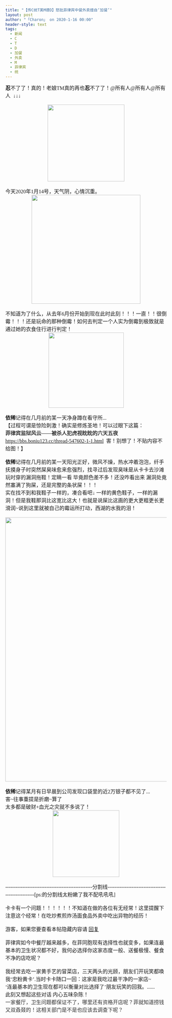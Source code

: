 ```yaml
---
title: "【传C统T美M德D】怒批菲律宾中餐外卖擅自‘加餐’"
layout: post
author: "「Charon」 on 2020-1-16 00:00"
header-style: text
tags:
  - 新闻
  - C
  - T
  - D
  - 加餐
  - 外卖
  - M
  - 菲律宾
  - 统
---
```


<head>
 <script type="text/javascript">replyreload += ',' + 5981942;</script>
</head>
<body>
 <font face="微软雅黑"><font size="3"><strong>忍</strong>不了了！真的！老娘TM真的再也<strong>忍</strong>不了了！@所有人@所有人@所有人&nbsp;&nbsp;↓↓↓</font></font>
 <font face="微软雅黑"><font size="3"><br> </font></font>
 <br> 
 <div align="center"> 
  <ignore_js_op> 
   <img aid="1327103" src="https://bbs.boniu123.cc/data/attachment/forum/202001/14/132140vxgzdsezexx5g1e1.jpg" zoomfile="data/attachment/forum/202001/14/132140vxgzdsezexx5g1e1.jpg" file="data/attachment/forum/202001/14/132140vxgzdsezexx5g1e1.jpg" width="240" inpost="1"> 
   <div class="tip tip_4 aimg_tip" id="aimg_1327103_menu" style="position: absolute; display: none" disautofocus="true"> 
    <div class="xs0"> 
     <p><strong>TIM截图20200113110740.jpg</strong> <em class="xg1">(15.67 KB, 下载次数: 0)</em></p> 
     <p> <a href="forum.php?mod=attachment&amp;aid=MTMyNzEwM3w2NzM5NWUyOHwxNTc5MTExMzA4fDB8NTUxNTAy&amp;nothumb=yes" target="_blank">下载附件</a> &nbsp;<a href="javascript:;" onclick="showWindow(this.id, this.getAttribute('url'), 'get', 0);" id="savephoto_1327103" url="home.php?mod=spacecp&amp;ac=album&amp;op=saveforumphoto&amp;aid=1327103&amp;handlekey=savephoto_1327103">保存到相册</a> </p> 
     <p class="xg1 y"><span title="2020-1-14 13:21">前天&nbsp;13:21</span> 上传</p> 
    </div> 
    <div class="tip_horn"></div> 
   </div> 
  </ignore_js_op> 
 </div>
 <font face="微软雅黑"><font size="3"><br> 今天2020年1月14号，天气阴，心情沉重。<br> 
   <div align="center"> 
    <ignore_js_op> 
     <img aid="1327150" src="https://bbs.boniu123.cc/data/attachment/forum/202001/14/160924tzw7h0nwnhiix27s.jpg" zoomfile="data/attachment/forum/202001/14/160924tzw7h0nwnhiix27s.jpg" file="data/attachment/forum/202001/14/160924tzw7h0nwnhiix27s.jpg" width="340" inpost="1"> 
     <div class="tip tip_4 aimg_tip" id="aimg_1327150_menu" style="position: absolute; display: none" disautofocus="true"> 
      <div class="xs0"> 
       <p><strong>TIM截图20200114144221.jpg</strong> <em class="xg1">(17.21 KB, 下载次数: 0)</em></p> 
       <p> <a href="forum.php?mod=attachment&amp;aid=MTMyNzE1MHw1MjY5MWM4YXwxNTc5MTExMzA4fDB8NTUxNTAy&amp;nothumb=yes" target="_blank">下载附件</a> &nbsp;<a href="javascript:;" onclick="showWindow(this.id, this.getAttribute('url'), 'get', 0);" id="savephoto_1327150" url="home.php?mod=spacecp&amp;ac=album&amp;op=saveforumphoto&amp;aid=1327150&amp;handlekey=savephoto_1327150">保存到相册</a> </p> 
       <p class="xg1 y"><span title="2020-1-14 16:09">前天&nbsp;16:09</span> 上传</p> 
      </div> 
      <div class="tip_horn"></div> 
     </div> 
    </ignore_js_op> 
   </div></font></font>
 <font face="微软雅黑"><font size="3"><br> 不知道为了什么，从去年6月份开始到现在此时此刻！！！一直！！很倒霉！！！还是玩命的那种倒霉！如何去判定一个人实为倒霉到极致就是通过她的衣食住行进行判定！<br> 
   <div align="center"> 
    <ignore_js_op> 
     <img aid="1327108" src="https://bbs.boniu123.cc/data/attachment/forum/202001/14/134023lzx3zss7muunutuj.jpg" zoomfile="data/attachment/forum/202001/14/134023lzx3zss7muunutuj.jpg" file="data/attachment/forum/202001/14/134023lzx3zss7muunutuj.jpg" width="235" inpost="1"> 
     <div class="tip tip_4 aimg_tip" id="aimg_1327108_menu" style="position: absolute; display: none" disautofocus="true"> 
      <div class="xs0"> 
       <p><strong>TIM截图20200113110740.jpg</strong> <em class="xg1">(14.38 KB, 下载次数: 0)</em></p> 
       <p> <a href="forum.php?mod=attachment&amp;aid=MTMyNzEwOHxlNjI4YWNmOXwxNTc5MTExMzA4fDB8NTUxNTAy&amp;nothumb=yes" target="_blank">下载附件</a> &nbsp;<a href="javascript:;" onclick="showWindow(this.id, this.getAttribute('url'), 'get', 0);" id="savephoto_1327108" url="home.php?mod=spacecp&amp;ac=album&amp;op=saveforumphoto&amp;aid=1327108&amp;handlekey=savephoto_1327108">保存到相册</a> </p> 
       <p class="xg1 y"><span title="2020-1-14 13:40">前天&nbsp;13:40</span> 上传</p> 
      </div> 
      <div class="tip_horn"></div> 
     </div> 
    </ignore_js_op> 
   </div><br> <strong>依稀</strong>记得在几月前的某一天净身蹲在看守所...<br> 【过程可谓是惊险刺激！确实是修炼圣地！可以过眼下这篇：<br> <strong><font color="#333333">菲律宾监狱风云——被杀人犯虎视眈眈的六天五夜</font></strong><br> <a href="https://bbs.boniu123.cc/thread-547602-1-1.html" target="_blank">https://bbs.boniu123.cc/thread-547602-1-1.html</a>&nbsp;&nbsp;害！别想了！不贴内容不给图！】<br> <br> <strong>依稀</strong>记得在几月前的某一天阳光正好，微风不燥，热水冲着泡泡，纤手抚摸身子时突然屎臭味愈来愈强烈，找寻过后发现臭味是从卡卡去沙滩玩时穿的漏洞拖鞋！定睛一看 毕竟颜色差不多！还没咋看出来 漏洞处竟然塞满了狗屎，还是完整的条状屎！！！<br> 实在找不到和我鞋子一样的，凑合看吧↓ 一样的黄色鞋子，一样的漏洞！但是我鞋那洞比这宽比这大！也就是说屎比这画的更大更粗更长更滑润~说到这里就被自己的霉运所打动，西湖的水我的泪！<br> <br> 
   <div align="center"> 
    <ignore_js_op> 
     <img aid="1327107" src="https://bbs.boniu123.cc/data/attachment/forum/202001/14/133343p37vmv4b11kk1brv.jpg" zoomfile="data/attachment/forum/202001/14/133343p37vmv4b11kk1brv.jpg" file="data/attachment/forum/202001/14/133343p37vmv4b11kk1brv.jpg" width="825" inpost="1"> 
     <div class="tip tip_4 aimg_tip" id="aimg_1327107_menu" style="position: absolute; display: none" disautofocus="true"> 
      <div class="xs0"> 
       <p><strong>TIM截图20200113110740.jpg</strong> <em class="xg1">(124.42 KB, 下载次数: 0)</em></p> 
       <p> <a href="forum.php?mod=attachment&amp;aid=MTMyNzEwN3w0MDg5NWExMnwxNTc5MTExMzA4fDB8NTUxNTAy&amp;nothumb=yes" target="_blank">下载附件</a> &nbsp;<a href="javascript:;" onclick="showWindow(this.id, this.getAttribute('url'), 'get', 0);" id="savephoto_1327107" url="home.php?mod=spacecp&amp;ac=album&amp;op=saveforumphoto&amp;aid=1327107&amp;handlekey=savephoto_1327107">保存到相册</a> </p> 
       <p class="xg1 y"><span title="2020-1-14 13:33">前天&nbsp;13:33</span> 上传</p> 
      </div> 
      <div class="tip_horn"></div> 
     </div> 
    </ignore_js_op> 
   </div><br> <strong>依稀</strong>记得某月有日早晨到公司发现口袋里的近2万银子都不见了...<br> 害~往事重提是折磨~算了 <br> 太多都是破财+血光之灾就不多说了！ <br> 
   <div align="center"> 
    <ignore_js_op> 
     <img aid="1327136" src="https://bbs.boniu123.cc/data/attachment/forum/202001/14/150024lzf8tphfessb8hv6.jpg" zoomfile="data/attachment/forum/202001/14/150024lzf8tphfessb8hv6.jpg" file="data/attachment/forum/202001/14/150024lzf8tphfessb8hv6.jpg" width="208" inpost="1"> 
     <div class="tip tip_4 aimg_tip" id="aimg_1327136_menu" style="position: absolute; display: none" disautofocus="true"> 
      <div class="xs0"> 
       <p><strong>TIM截图20200113110740.jpg</strong> <em class="xg1">(14.9 KB, 下载次数: 0)</em></p> 
       <p> <a href="forum.php?mod=attachment&amp;aid=MTMyNzEzNnw3YTY2M2EzOHwxNTc5MTExMzA4fDB8NTUxNTAy&amp;nothumb=yes" target="_blank">下载附件</a> &nbsp;<a href="javascript:;" onclick="showWindow(this.id, this.getAttribute('url'), 'get', 0);" id="savephoto_1327136" url="home.php?mod=spacecp&amp;ac=album&amp;op=saveforumphoto&amp;aid=1327136&amp;handlekey=savephoto_1327136">保存到相册</a> </p> 
       <p class="xg1 y"><span title="2020-1-14 15:00">前天&nbsp;15:00</span> 上传</p> 
      </div> 
      <div class="tip_horn"></div> 
     </div> 
    </ignore_js_op> 
   </div><br> ---------------------------------------------------分割线---------------------------------------------------[ps:的分割线太粉嫩了我不配吼吼吼]<br> <br> 卡卡有一个问题！！！！！！不知道在做的各位有无经常！这里提醒下注意这个经常！在吃炒煮煎炸汤面食品外卖中吃出异物的经历！<br> <br> 
   <div class="locked">
     游客，如果您要查看本帖隐藏内容请 
    <a href="forum.php?mod=post&amp;action=reply&amp;fid=2&amp;tid=551502" onclick="showWindow('reply', this.href)">回复</a> 
   </div><br> 菲律宾如今中餐厅越来越多，在菲同胞现有选择性也就变多，如果连最基本的卫生状况都不好，我何必选择你这家态度一般、送餐极慢、餐食不净的店吃呢？ <br> <br> 我经常去吃一家黄手艺的冒菜店，三天两头的光顾，朋友们开玩笑都唤我‘忠粉黄卡’.当时卡卡随口一回：这家是我吃过最干净的一家店~<br> ‘连最基本的卫生现在都可以衡量对比选择了’朋友玩笑的回我。......<br> 此刻又想起这些对话 内心五味杂陈！ <br> <font color="#333333">一家餐厅，卫生问题都保证不了，哪里还有资格开店呢？菲就知道捞钱</font><font color="#333333">又双叒叕的！这</font><font color="#333333">相关部门是不是也应该去调查下呢？</font><br> </font></font>
 <br>
</body>


